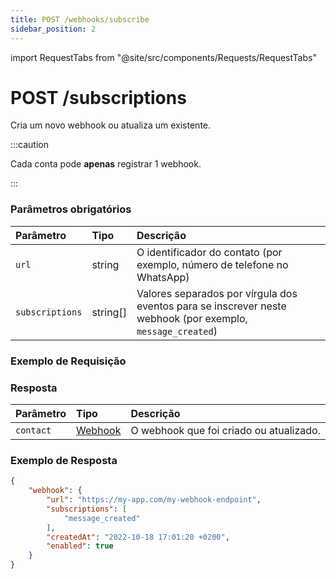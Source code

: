 ```yaml
---
title: POST /webhooks/subscribe
sidebar_position: 2
---
```


import RequestTabs from "@site/src/components/Requests/RequestTabs"

# POST /subscriptions

Cria um novo webhook ou atualiza um existente.

:::caution

Cada conta pode **apenas** registrar 1 webhook.

:::

### Parâmetros obrigatórios

| Parâmetro       | Tipo     | Descrição                                                                                                  |
| :-------------- | :------- | :--------------------------------------------------------------------------------------------------------- |
| `url`           | string   | O identificador do contato (por exemplo, número de telefone no WhatsApp)                                   |
| `subscriptions` | string[] | Valores separados por vírgula dos eventos para se inscrever neste webhook (por exemplo, `message_created`) |

### Exemplo de Requisição

<RequestTabs endpoint='webhooks_api' request="post_webhooks_subscribe"/>

### Resposta

| Parâmetro | Tipo                                           | Descrição                               |
| :-------- | :--------------------------------------------- | :-------------------------------------- |
| `contact` | [Webhook](/api/reference/object_types/webhook) | O webhook que foi criado ou atualizado. |

### Exemplo de Resposta

```json title=response.json
{
    "webhook": {
        "url": "https://my-app.com/my-webhook-endpoint",
        "subscriptions": [
            "message_created"
        ],
        "createdAt": "2022-10-18 17:01:20 +0200",
        "enabled": true
    }
}
```
